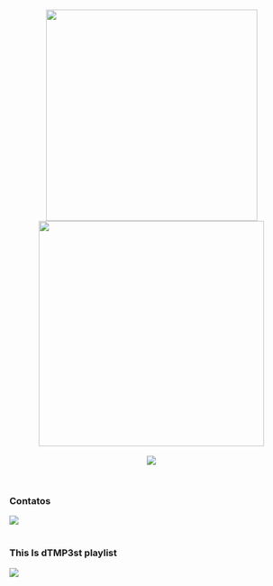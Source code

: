 <br/>
<p align = "center">
  <img src="https://github-readme-stats.vercel.app/api?username=dTMP3st&show_icons=true&theme=monokai" width=375 />
  <img src="https://github-readme-streak-stats.herokuapp.com/?user=dTMP3st&theme=monokai" width=400 />
  <br/>
  <br/>
  <img src="https://resources.iso-templates.com/hubfs/How_can_small_businesses_mitigate_information_security_risks_by.gif" />
</p>
<br/>
<b><h3>Contatos</h3></b>
<div>
<a href="https://www.linkedin.com/in/dtmp3st/" target="_blank"><img src="https://img.shields.io/badge/LinkedIn-0077B5?style=for-the-badge&logo=linkedin&logoColor=white" target="_blank"></a> 
</div>
<br/>
<b><h3>This Is dTMP3st playlist</h3></b>
<a href="https://open.spotify.com/playlist/1zd5TYQFOgTXRFjYc4HvR6"><img src="https://img.shields.io/badge/Spotify-1ED760?style=for-the-badge&logo=spotify&logoColor=white" /></a>

